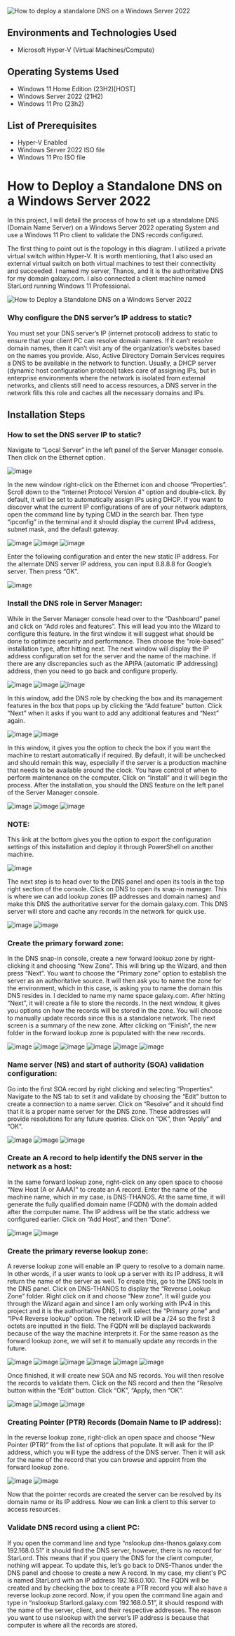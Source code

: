 ![How to deploy a standalone DNS on a Windows Server 2022](https://github.com/jonathansantacruz3/How-to-Deploy-Standalone-DNS-on-Windows-Server-2022/assets/151465848/75a45bf5-1c0d-4ca5-8a6c-2cefaed1250f)

<h2>Environments and Technologies Used</h2>

- Microsoft Hyper-V (Virtual Machines/Compute)

<h2>Operating Systems Used </h2>

- Windows 11 Home Edition</b> (23H2)[HOST]
- Windows Server 2022 (21H2)
- Windows 11 Pro (23h2)

<h2>List of Prerequisites</h2>

- Hyper-V Enabled 
- Windows Server 2022 ISO file
- Windows 11 Pro ISO file

<h1>How to Deploy a Standalone DNS on a Windows Server 2022</h1>
In this project, I will detail the process of how to set up a standalone DNS (Domain Name Server) on a Windows Server 2022 operating System and use a Windows 11 Pro client to validate the DNS records configured. 

The first thing to point out is the topology in this diagram. I utilized a private virtual switch within Hyper-V. It is worth mentioning, that I also used an external virtual switch on both virtual machines to test their connectivity and succeeded. I named my server, Thanos, and it is the authoritative DNS for my domain galaxy.com. I also connected a client machine named StarLord running Windows 11 Professional. 

![How to Deploy a Standalone DNS on a Windows Server 2022](https://github.com/jonathansantacruz3/How-to-Deploy-Standalone-DNS-on-Windows-Server-2022/assets/151465848/99e0d271-b524-45e0-97ec-3a09f34c0ecd)


<h3>Why configure the DNS server’s IP address to static?</h3>

You must set your DNS server’s IP (internet protocol) address to static to ensure that your client PC can resolve domain names. If it can’t resolve domain names, then it can’t visit any of the organization’s websites based on the names you provide. Also, Active Directory Domain Services requires a DNS to be available in the network to function. Usually, a DHCP server (dynamic host configuration protocol) takes care of assigning IPs, but in enterprise environments where the network is isolated from external networks, and clients still need to access resources, a DNS server in the network fills this role and caches all the necessary domains and IPs. 
<br />



<h2>Installation Steps</h2>

<h3></h3>

<h3>How to set the DNS server IP to static?</h3>

Navigate to “Local Server” in the left panel of the Server Manager console. Then click on the Ethernet option. 

![image](https://github.com/jonathansantacruz3/How-to-Deploy-Standalone-DNS-on-Windows-Server-2022/assets/151465848/2d96d766-3074-4022-b874-97b8b9b4ce29)
 
In the new window right-click on the Ethernet icon and choose “Properties”. Scroll down to the “Internet Protocol Version 4” option and double-click. By default, it will be set to automatically assign IPs using DHCP. If you want to discover what the current IP configurations of are of your network adapters, open the command line by typing CMD in the search bar. Then type “ipconfig” in the terminal and it should display the current IPv4 address, subnet mask, and the default gateway. 

![image](https://github.com/jonathansantacruz3/How-to-Deploy-Standalone-DNS-on-Windows-Server-2022/assets/151465848/0c659a0c-887b-4e45-b6e1-05c83f953095)
![image](https://github.com/jonathansantacruz3/How-to-Deploy-Standalone-DNS-on-Windows-Server-2022/assets/151465848/e7c81612-da06-4e86-9932-7b4cf94c2a16)
![image](https://github.com/jonathansantacruz3/How-to-Deploy-Standalone-DNS-on-Windows-Server-2022/assets/151465848/12eb2106-fb73-44ca-8399-516b6404ac90)

    
Enter the following configuration and enter the new static IP address. For the alternate DNS server IP address, you can input 8.8.8.8 for Google’s server. Then press “OK”.

![image](https://github.com/jonathansantacruz3/How-to-Deploy-Standalone-DNS-on-Windows-Server-2022/assets/151465848/f6420d5b-277d-4119-8aed-b127c86aebcd)


<h3>Install the DNS role in Server Manager:</h3>
While in the Server Manager console head over to the “Dashboard” panel and click on “Add roles and features”. This will lead you into the Wizard to configure this feature. In the first window it will suggest what should be done to optimize security and performance. Then choose the “role-based” installation type, after hitting next. The next window will display the IP address configuration set for the server and the name of the machine. If there are any discrepancies such as the APIPA (automatic IP addressing) address, then you need to go back and configure properly.

![image](https://github.com/jonathansantacruz3/How-to-Deploy-Standalone-DNS-on-Windows-Server-2022/assets/151465848/b48e803e-0d60-449f-8a95-cc2473205f99)
![image](https://github.com/jonathansantacruz3/How-to-Deploy-Standalone-DNS-on-Windows-Server-2022/assets/151465848/c98e52c8-6489-4331-afd4-3d9b103db10d)
![image](https://github.com/jonathansantacruz3/How-to-Deploy-Standalone-DNS-on-Windows-Server-2022/assets/151465848/00f0144b-f7f8-4cc6-b5e7-c321efc7f3d1)

  
In this window, add the DNS role by checking the box and its management features in the box that pops up by clicking the “Add feature" button. Click “Next” when it asks if you want to add any additional features and “Next” again. 

![image](https://github.com/jonathansantacruz3/How-to-Deploy-Standalone-DNS-on-Windows-Server-2022/assets/151465848/d2eb85c3-2a5e-43f3-befd-bda7084cb199)
![image](https://github.com/jonathansantacruz3/How-to-Deploy-Standalone-DNS-on-Windows-Server-2022/assets/151465848/7651a15c-1c4b-4dc6-b26a-a4164de825c4)

 
In this window, it gives you the option to check the box if you want the machine to restart automatically if required. By default, it will be unchecked and should remain this way, especially if the server is a production machine that needs to be available around the clock. You have control of when to perform maintenance on the computer. Click on “Install” and it will begin the process. After the installation, you should the DNS feature on the left panel of the Server Manager console.
 
![image](https://github.com/jonathansantacruz3/How-to-Deploy-Standalone-DNS-on-Windows-Server-2022/assets/151465848/d82116d9-b106-4f6a-b056-d6798fde5c5a)
![image](https://github.com/jonathansantacruz3/How-to-Deploy-Standalone-DNS-on-Windows-Server-2022/assets/151465848/eb2bd01f-8320-4014-8a8d-708ccd4bc2d3)
![image](https://github.com/jonathansantacruz3/How-to-Deploy-Standalone-DNS-on-Windows-Server-2022/assets/151465848/1629b079-3adc-4036-ad2b-19a2fc8621f3)
 
 
<h3>NOTE:</h3> This link at the bottom gives you the option to export the configuration settings of this installation and deploy it through PowerShell on another machine. 
 
![image](https://github.com/jonathansantacruz3/How-to-Deploy-Standalone-DNS-on-Windows-Server-2022/assets/151465848/ace46e31-3277-4d11-9e04-5c85bbd1e592)


The next step is to head over to the DNS panel and open its tools in the top right section of the console. Click on DNS to open its snap-in manager. This is where we can add lookup zones (IP addresses and domain names) and make this DNS the authoritative server for the domain galaxy.com. This DNS server will store and cache any records in the network for quick use. 

![image](https://github.com/jonathansantacruz3/How-to-Deploy-Standalone-DNS-on-Windows-Server-2022/assets/151465848/982ff992-ba8f-45b8-b3d8-bff768b97080)
![image](https://github.com/jonathansantacruz3/How-to-Deploy-Standalone-DNS-on-Windows-Server-2022/assets/151465848/4d253e81-770d-4983-83af-9cc3c2d66049)
  

<h3>Create the primary forward zone:</h3>
In the DNS snap-in console, create a new forward lookup zone by right-clicking it and choosing “New Zone”. This will bring up the Wizard, and then press “Next”. You want to choose the “Primary zone” option to establish the server as an authoritative source. It will then ask you to name the zone for the environment, which in this case, is asking you to name the domain this DNS resides in. I decided to name my name space galaxy.com. After hitting “Next”, it will create a file to store the records. In the next window, it gives you options on how the records will be stored in the zone. You will choose to manually update records since this is a standalone network. The next screen is a summary of the new zone. After clicking on “Finish”, the new folder in the forward lookup zone is populated with the new records. 

![image](https://github.com/jonathansantacruz3/How-to-Deploy-Standalone-DNS-on-Windows-Server-2022/assets/151465848/fabf180e-3389-4673-9d81-864e0a4415d5)
![image](https://github.com/jonathansantacruz3/How-to-Deploy-Standalone-DNS-on-Windows-Server-2022/assets/151465848/7cd0b643-3ac8-4cce-bf5e-6511f5842548)
![image](https://github.com/jonathansantacruz3/How-to-Deploy-Standalone-DNS-on-Windows-Server-2022/assets/151465848/a4b543d5-ceac-47f1-87fd-f386c7d276a1)
![image](https://github.com/jonathansantacruz3/How-to-Deploy-Standalone-DNS-on-Windows-Server-2022/assets/151465848/5f1b61a0-bdc3-44f5-916a-6d8babcc106d)
![image](https://github.com/jonathansantacruz3/How-to-Deploy-Standalone-DNS-on-Windows-Server-2022/assets/151465848/2edb0652-ee70-4c36-bbfc-3c451607bd41)
![image](https://github.com/jonathansantacruz3/How-to-Deploy-Standalone-DNS-on-Windows-Server-2022/assets/151465848/fb30a033-0661-4a8a-a1eb-baaceb725458)


      
<h3>Name server (NS) and start of authority (SOA) validation configuration:</h3>
Go into the first SOA record by right clicking and selecting “Properties”. Navigate to the NS tab to set it and validate by choosing the “Edit” button to create a connection to a name server. Click on “Resolve” and it should find that it is a proper name server for the DNS zone. These addresses will provide resolutions for any future queries.  Click on “OK”, then “Apply” and “OK”. 
   
![image](https://github.com/jonathansantacruz3/How-to-Deploy-Standalone-DNS-on-Windows-Server-2022/assets/151465848/9e7bcd82-80b9-4e8c-9cc4-d8839a799d99)
![image](https://github.com/jonathansantacruz3/How-to-Deploy-Standalone-DNS-on-Windows-Server-2022/assets/151465848/8b099d6e-242f-4997-8735-97016f4a6f63)
![image](https://github.com/jonathansantacruz3/How-to-Deploy-Standalone-DNS-on-Windows-Server-2022/assets/151465848/ab9a9284-e019-4726-954e-12ee7dfde5cb)


<h3>Create an A record to help identify the DNS server in the network as a host:</h3>

In the same forward lookup zone, right-click on any open space to choose “New Host (A or AAAA)” to create an A record. Enter the name of the machine name, which in my case, is DNS-THANOS. At the same time, it will generate the fully qualified domain name (FQDN) with the domain added after the computer name. The IP address will be the static address we configured earlier. Click on “Add Host”, and then “Done”. 

![image](https://github.com/jonathansantacruz3/How-to-Deploy-Standalone-DNS-on-Windows-Server-2022/assets/151465848/2a8c86b8-422c-4a26-9a93-9cd340ab59cb)
![image](https://github.com/jonathansantacruz3/How-to-Deploy-Standalone-DNS-on-Windows-Server-2022/assets/151465848/efa5dfbf-8f25-43d0-86a7-8972b2ec6507)

  

<h3>Create the primary reverse lookup zone:</h3>

A reverse lookup zone will enable an IP query to resolve to a domain name. In other words, if a user wants to look up a server with its IP address, it will return the name of the server as well. To create this, go to the DNS tools in the DNS panel. Click on DNS-THANOS to display the “Reverse Lookup Zone” folder. Right click on it and choose “New zone”. It will guide you through the Wizard again and since I am only working with IPv4 in this project and it is the authoritative DNS, I will select the “Primary zone” and “IPv4 Reverse lookup” option. The network ID will be a /24 so the first 3 octets are inputted in the field. The FQDN will be displayed backwards because of the way the machine interprets it. For the same reason as the forward lookup zone, we will set it to manually update any records in the future. 

![image](https://github.com/jonathansantacruz3/How-to-Deploy-Standalone-DNS-on-Windows-Server-2022/assets/151465848/9f3a230f-4164-4a95-b731-fadc1daf9639)
![image](https://github.com/jonathansantacruz3/How-to-Deploy-Standalone-DNS-on-Windows-Server-2022/assets/151465848/d5e9f725-2274-4239-af47-e4684ea6392b)
![image](https://github.com/jonathansantacruz3/How-to-Deploy-Standalone-DNS-on-Windows-Server-2022/assets/151465848/6dfa7434-4326-487d-9131-f8117f7c2baf)
![image](https://github.com/jonathansantacruz3/How-to-Deploy-Standalone-DNS-on-Windows-Server-2022/assets/151465848/32c52569-b848-4cb4-b5bb-ae7f998330d7)
![image](https://github.com/jonathansantacruz3/How-to-Deploy-Standalone-DNS-on-Windows-Server-2022/assets/151465848/f96d332d-7297-42c6-ad3c-34388a8218e8)
![image](https://github.com/jonathansantacruz3/How-to-Deploy-Standalone-DNS-on-Windows-Server-2022/assets/151465848/02a1e29a-3fbc-482f-ba9a-34d735eb8bdd)

            
Once finished, it will create new SOA and NS records. You will then resolve the records to validate them. Click on the NS record and then the “Resolve button within the “Edit” button. Click “OK”, “Apply, then “OK”. 
  
![image](https://github.com/jonathansantacruz3/How-to-Deploy-Standalone-DNS-on-Windows-Server-2022/assets/151465848/414219a7-187f-4183-a5aa-480a602a0beb)
![image](https://github.com/jonathansantacruz3/How-to-Deploy-Standalone-DNS-on-Windows-Server-2022/assets/151465848/9fb89e6b-905b-48b0-b3b3-d847d9f2908e)
![image](https://github.com/jonathansantacruz3/How-to-Deploy-Standalone-DNS-on-Windows-Server-2022/assets/151465848/25014085-5988-4869-8c19-7d2c21877a5d)

   
<h3>Creating Pointer (PTR) Records (Domain Name to IP address):</h3>
In the reverse lookup zone, right-click an open space and choose “New Pointer (PTR)” from the list of options that populate. It will ask for the IP address, which you will type the address of the DNS server. Then it will ask for the name of the record that you can browse and appoint from the forward lookup zone. 		

![image](https://github.com/jonathansantacruz3/How-to-Deploy-Standalone-DNS-on-Windows-Server-2022/assets/151465848/23a5b0b2-256a-4762-8acb-8172baf3a852)
![image](https://github.com/jonathansantacruz3/How-to-Deploy-Standalone-DNS-on-Windows-Server-2022/assets/151465848/aed43b9f-a18e-4fe4-b744-2db9cfce7192)
   

Now that the pointer records are created the server can be resolved by its domain name or its IP address. Now we can link a client to this server to access resources. 

<h3>Validate DNS record using a client PC:</h3>
If you open the command line and type “nslookup dns-thanos.galaxy.com 192.168.0.51” it should find the DNS server, however, there is no record for StarLord. This means that if you query the DNS for the client computer, nothing will appear. To update this, let’s go back to DNS-Thanos under the DNS panel and choose to create a new A record. In my case, my client's PC is named StarLord with an IP address 192.168.0.100. The FQDN will be created and by checking the box to create a PTR record you will also have a reverse lookup zone record. Now, if you open the command line again and type in “nslookup Starlord.galaxy.com  192.168.0.51”, it should respond with the name of the server, client, and their respective addresses. The reason you want to use nslookup with the server’s IP address is because that computer is where all the records are stored. 
 


